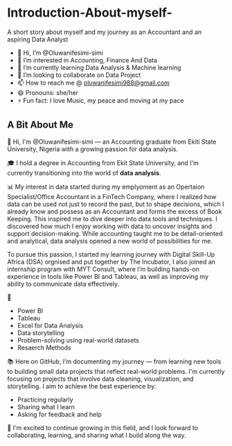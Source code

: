 # Introduction-About-myself-
A short story about myself and my journey as an Accountant and an aspiring Data Analyst 

- 👋 Hi, I’m @Oluwanifesimi-simi
- 👀 I’m interested in Accounting, Finance And Data 
- 🌱 I’m currently learning Data Analysis & Machine learning
- 💞️ I’m looking to collaborate on Data Project
- 📫 How to reach me @ oluwanifesimi988@gmail.com 
- 😄 Pronouns: she/her
- ⚡ Fun fact: I love Music, my peace and moving at my pace 

## A Bit About Me

:wave: Hi, I'm @Oluwanifesimi-simi — an Accounting graduate from Ekiti State University, Nigeria with a growing passion for data analysis.

🎓 I hold a degree in Accounting from Ekit State University, and I'm currently transitioning into the world of **data analysis**.

📊 My interest in data started during my emplyoment as an Opertaion Specialist/Office Accountant in a FinTech Company, where I realized how data can be used not just to record the past, but to shape decisions, which I already know and possess as an Accountant and forms the excess of Book Keeping. This inspired me to dive deeper into data tools and techniques.
 I discovered how much I enjoy working with data to uncover insights and support decision-making. While accounting taught me to be detail-oriented and analytical, data analysis opened a new world of possibilities for me.

To pursue this passion, I started my learning journey with Digital Skill-Up Africa (DSA) orgnised and put together by The Incubator, I also joined an internship program with MYT Consult, where I’m building hands-on experience in tools like Power BI and Tableau, as well as improving my ability to communicate data effectively.

🚀
- Power BI
- Tableau
- Excel for Data Analysis
- Data storytelling
- Problem-solving using real-world datasets
- Resaerch Methods

📚 Here on GitHub, I’m documenting my journey — from learning new tools to building small data projects that reflect real-world problems. I'm currently focusing on projects that involve data cleaning, visualization, and storytelling. I aim to achieve the best experience by:
- Practicing regularly
- Sharing what I learn
- Asking for feedback and help

💬 I'm excited to continue growing in this field, and I look forward to collaborating, learning, and sharing what I build along the way.


<!---
Oluwanifesimi-simi/Oluwanifesimi-simi is a ✨ special ✨ repository because its `README.md` (this file) appears on your GitHub profile.
You can click the Preview link to take a look at your changes.
--->


